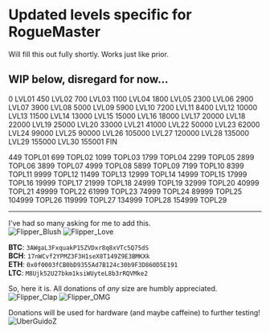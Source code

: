 # Updated levels specific for RogueMaster

Will fill this out fully shortly. Works just like prior.

## WIP below, disregard for now...

0 LVL01
450 LVL02
700 LVL03
1100 LVL04
1800 LVL05
2300 LVL06
2900 LVL07
3900 LVL08
5000 LVL09
5900 LVL10
7200 LVL11
8400 LVL12
10000 LVL13
11500 LVL14
13000 LVL15
15000 LVL16
18000 LVL17
20000 LVL18
22000 LVL19
25000 LVL20
33000 LVL21
41000 LVL22
50000 LVL23
62000 LVL24
99000 LVL25
90000 LVL26
105000 LVL27
120000 LVL28
135000 LVL29
155000 LVL30
155001 FIN

449 TOPL01
699 TOPL02
1099 TOPL03
1799 TOPL04
2299 TOPL05
2899 TOPL06
3899 TOPL07
4999 TOPL08
5899 TOPL09
7199 TOPL10
8399 TOPL11
9999 TOPL12
11499 TOPL13
12999 TOPL14
14999 TOPL15
17999 TOPL16
19999 TOPL17
21999 TOPL18
24999 TOPL19
32999 TOPL20
40999 TOPL21
49999 TOPL22
61999 TOPL23
74999 TOPL24
89999 TOPL25
104999 TOPL26
119999 TOPL27
134999 TOPL28
154999 TOPL29

-----

I've had so many asking for me to add this.<br>
![Flipper_Blush](https://user-images.githubusercontent.com/57457139/183561666-4424a3cc-679b-4016-a368-24f7e7ad0a88.jpg) ![Flipper_Love](https://user-images.githubusercontent.com/57457139/183561692-381d37bd-264f-4c88-8877-e58d60d9be6e.jpg)

**BTC**: `3AWgaL3FxquakP15ZVDxr8q8xVTc5Q75dS`<br>
**BCH**: `17nWCvf2YPMZ3F3H1seX8T149Z9E3BMKXk`<br>
**ETH**: `0x0f0003fCB0bD9355Ad7B124c30b9F3D860D5E191`<br>
**LTC**: `M8Ujk52U27bkm1ksiWUyteL8b3rRQVMke2`

So, here it is. All donations of *any* size are humbly appreciated.<br>
![Flipper_Clap](https://user-images.githubusercontent.com/57457139/183561789-2e853ede-8ef7-41e8-a67c-716225177e5d.jpg) ![Flipper_OMG](https://user-images.githubusercontent.com/57457139/183561787-e21bdc1e-b316-4e67-b327-5129503d0313.jpg)

Donations will be used for hardware (and maybe caffeine) to further testing!<br>
![UberGuidoZ](https://cdn.discordapp.com/emojis/1000632669622767686.gif)